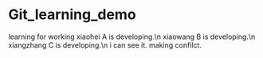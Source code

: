 # Git_learning_demo
learning for working
xiaohei A is developing.\n
xiaowang B is developing.\n
xiangzhang C is developing.\n
i can see it.
making confilct.
